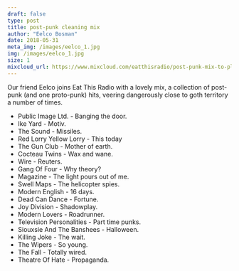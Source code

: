 ```yaml
---
draft: false
type: post
title: post-punk cleaning mix
author: "Eelco Bosman"
date: 2018-05-31
meta_img: /images/eelco_1.jpg
img: /images/eelco_1.jpg
size: 1
mixcloud_url: https://www.mixcloud.com/eatthisradio/post-punk-mix-to-play-while-cleaning-the-house/
---
```


Our friend Eelco joins Eat This Radio with a lovely mix, a collection of post-punk (and one proto-punk) hits, veering dangerously close to goth territory a number of times. 


- Public Image Ltd. - Banging the door. 
- Ike Yard - Motiv. 
- The Sound - Missiles. 
- Red Lorry Yellow Lorry - This today 
- The Gun Club - Mother of earth. 
- Cocteau Twins - Wax and wane. 
- Wire - Reuters. 
- Gang Of Four - Why theory? 
- Magazine - The light pours out of me. 
- Swell Maps - The helicopter spies. 
- Modern English - 16 days. 
- Dead Can Dance - Fortune. 
- Joy Division - Shadowplay. 
- Modern Lovers - Roadrunner. 
- Television Personalities - Part time punks. 
- Siouxsie And The Banshees - Halloween. 
- Killing Joke - The wait. 
- The Wipers - So young. 
- The Fall - Totally wired. 
- Theatre Of Hate - Propaganda.